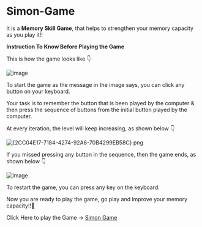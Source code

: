 # Simon-Game
It is a **Memory Skill Game**, that helps to strengthen your memory capacity as you play it!!

**Instruction To Know Before Playing the Game**

This is how the game looks like 👇

![image](https://user-images.githubusercontent.com/69079491/116880668-ec299f80-ac3f-11eb-84d2-2051c3488244.png)

To start the game as the message in the image says, you can click any button on your keyboard.

Your task is to remember the button that is been played by the computer & then press the sequence of buttons from the initial button played by the computer.

At every iteration, the level will keep increasing, as shown below 👇

![{2CC04E17-7184-4274-92A6-70B4299EB58C} png](https://user-images.githubusercontent.com/69079491/116949025-b23bb600-ac9e-11eb-955a-445d6bf1e4e3.jpg)


If you missed pressing any button in the sequence, then the game ends, as shown below 👇

![image](https://user-images.githubusercontent.com/69079491/116949045-bd8ee180-ac9e-11eb-9b8c-9b6680b25db9.png)


To restart the game, you can press any key on the keyboard.

Now you are ready to play the game, go play and improve your memory capacity!!💪

Click Here to play the Game -> [Simon Game](https://shivam-dhyani.github.io/Simon-Game/)   
